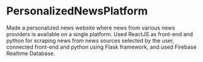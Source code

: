 # PersonalizedNewsPlatform
Made a personalized news website where news from various news providers is available on a single platform. 
Used ReactJS as front-end and python for scraping news from news sources selected by the user, connected front-end and python using Flask framework, and used Firebase Realtime Database.
